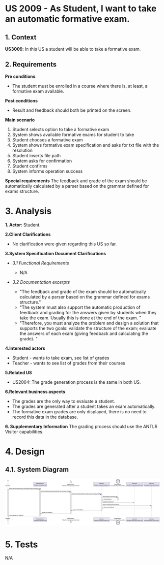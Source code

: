# US 2009 - As Student, I want to take an automatic formative exam.

## 1. Context

**US3009**: In this US a student will be able to take a formative exam.

## 2. Requirements

**Pre conditions**
* The student must be enrolled in a course where there is, at least, a formative exam available.

**Post conditions**
* Result and feedback should both be printed on the screen.

**Main scenario**

1. Student selects option to take a formative exam
2. System shows available formative exams for student to take
3. Student chooses a formative exam
4. System shows formative exam specification and asks for txt file with the resolution
5. Student inserts file path
6. System asks for confirmation
7. Student confirms
8. System informs operation success

**Special requirements**
The feedback and grade of the exam should be automatically calculated by a parser based on the grammar defined for exams structure.

# 3. Analysis #
**1. Actor:** Student.

**2.Client Clarifications**
- No clarification were given regarding this US so far.

**3.System Specification Document Clarifications**

- *3.1 Functional Requirements*
    - N/A

- *3.2 Documentation excerpts*
    - "The
      feedback and grade of the exam should be automatically calculated by a parser based on
      the grammar defined for exams structure."
    - "The system must also support the automatic production
      of feedback and grading for the answers given by students when they take the exam.
      Usually this is done at the end of the exam.
      "
    - "Therefore, you must analyze the problem and
      design a solution that supports the two goals: validate the structure of the exam; evaluate the
      answers of each exam (giving feedback and calculating the grade).
      "

**4.Interested actors**

* Student - wants to take exam, see list of grades
* Teacher - wants to see list of grades from their courses

**5.Related US**
- US2004: The grade generation process is the same in both US.

**6.Relevant business aspects**
* The grades are the only way to evaluate a student.
* The grades are generated after a student takes an exam automatically.
* The formative exam grades are only displayed, there is no need to record this data in the database.

**6. Supplementary Information**
The grading process should use the ANTLR Visitor capabilities.

# 4. Design

## 4.1. System Diagram

![US2009_SD.svg](US2009_SD.svg)

# 5. Tests
N/A
